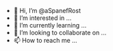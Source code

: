 - 👋 Hi, I’m @aSpanefRost
- 👀 I’m interested in ...
- 🌱 I’m currently learning ...
- 💞️ I’m looking to collaborate on ...
- 📫 How to reach me ...

<!---
aSpanefRost/aSpanefRost is a ✨ special ✨ repository because its `README.md` (this file) appears on your GitHub profile.
You can click the Preview link to take a look at your changes.
--->
